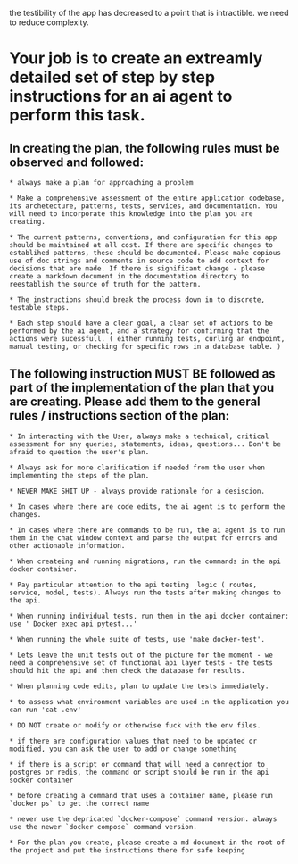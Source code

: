 
the testibility of the app has decreased to a point that is intractible. we need to reduce complexity. 

# Your job is to create an extreamly detailed set of step by step instructions for an ai agent to perform this task.


## In creating the plan, the following rules must be observed and followed:


    * always make a plan for approaching a problem

    * Make a comprehensive assessment of the entire application codebase, its archetecture, patterns, tests, services, and documentation. You will need to incorporate this knowledge into the plan you are creating. 

    * The current patterns, conventions, and configuration for this app should be maintained at all cost. If there are specific changes to establihed patterns, these should be documented. Please make copious use of doc strings and comments in source code to add context for decisions that are made. If there is significant change - please create a markdown document in the documentation directory to reestablish the source of truth for the pattern. 

    * The instructions should break the process down in to discrete, testable steps.

    * Each step should have a clear goal, a clear set of actions to be performed by the ai agent, and a strategy for confirming that the actions were sucessfull. ( either running tests, curling an endpoint, manual testing, or checking for specific rows in a database table. )

## The following instruction MUST BE followed as part of the implementation of the plan that you are creating. Please add them to the general rules / instructions section of the plan:

    * In interacting with the User, always make a technical, critical assessment for any queries, statements, ideas, questions... Don't be afraid to question the user's plan. 

    * Always ask for more clarification if needed from the user when implementing the steps of the plan. 
    
    * NEVER MAKE SHIT UP - always provide rationale for a desiscion. 

    * In cases where there are code edits, the ai agent is to perform the changes.

    * In cases where there are commands to be run, the ai agent is to run them in the chat window context and parse the output for errors and other actionable information.

    * When createing and running migrations, run the commands in the api docker container.

    * Pay particular attention to the api testing  logic ( routes, service, model, tests). Always run the tests after making changes to the api.

    * When running individual tests, run them in the api docker container: use ' Docker exec api pytest...'

    * When running the whole suite of tests, use 'make docker-test'.

    * Lets leave the unit tests out of the picture for the moment - we need a comprehensive set of functional api layer tests - the tests should hit the api and then check the database for results. 

    * When planning code edits, plan to update the tests immediately.

    * to assess what environment variables are used in the application you can run 'cat .env' 

    * DO NOT create or modify or otherwise fuck with the env files. 

    * if there are configuration values that need to be updated or modified, you can ask the user to add or change something

    * if there is a script or command that will need a connection to postgres or redis, the command or script should be run in the api socker container

    * before creating a command that uses a container name, please run `docker ps` to get the correct name

    * never use the depricated `docker-compose` command version. always use the newer `docker compose` command version.

    * For the plan you create, please create a md document in the root of the project and put the instructions there for safe keeping

